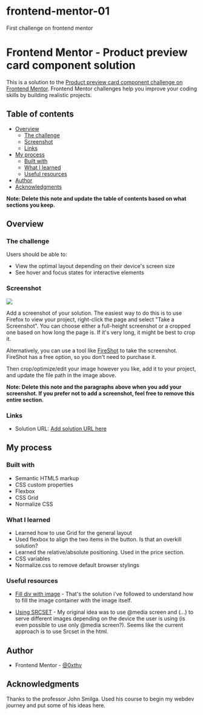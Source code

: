 # frontend-mentor-01
First challenge on frontend mentor


# Frontend Mentor - Product preview card component solution

This is a solution to the [Product preview card component challenge on Frontend Mentor](https://www.frontendmentor.io/challenges/product-preview-card-component-GO7UmttRfa). Frontend Mentor challenges help you improve your coding skills by building realistic projects. 

## Table of contents

- [Overview](#overview)
  - [The challenge](#the-challenge)
  - [Screenshot](#screenshot)
  - [Links](#links)
- [My process](#my-process)
  - [Built with](#built-with)
  - [What I learned](#what-i-learned)
  - [Useful resources](#useful-resources)
- [Author](#author)
- [Acknowledgments](#acknowledgments)

**Note: Delete this note and update the table of contents based on what sections you keep.**

## Overview

### The challenge

Users should be able to:

- View the optimal layout depending on their device's screen size
- See hover and focus states for interactive elements

### Screenshot

![](./screenshot.jpg)

Add a screenshot of your solution. The easiest way to do this is to use Firefox to view your project, right-click the page and select "Take a Screenshot". You can choose either a full-height screenshot or a cropped one based on how long the page is. If it's very long, it might be best to crop it.

Alternatively, you can use a tool like [FireShot](https://getfireshot.com/) to take the screenshot. FireShot has a free option, so you don't need to purchase it. 

Then crop/optimize/edit your image however you like, add it to your project, and update the file path in the image above.

**Note: Delete this note and the paragraphs above when you add your screenshot. If you prefer not to add a screenshot, feel free to remove this entire section.**

### Links

- Solution URL: [Add solution URL here](https://your-solution-url.com)

## My process

### Built with

- Semantic HTML5 markup
- CSS custom properties
- Flexbox
- CSS Grid
- Normalize CSS 

### What I learned

- Learned how to use Grid for the general layout
- Used flexbox to align the two items in the button. Is that an overkill solution? 
- Learned the relative/absolute positioning. Used in the price section. 
- CSS variables 
- Normalize.css to remove default browser stylings 


### Useful resources

- [Fill div with image](https://stackoverflow.com/a/51487370) - That's the solution i've followed to understand how to fill the image container with the image itself.  

- [Using SRCSET](https://css-tricks.com/a-guide-to-the-responsive-images-syntax-in-html/#aa-using-srcset-w-sizes) - My original idea was to use @media screen and (...) to serve different images depending on the device the user is using (is even possible to use only @media screen?). Seems like the current approach is to use Srcset in the html. 


## Author

- Frontend Mentor - [@0xthv](https://www.frontendmentor.io/profile/0xthv)


## Acknowledgments

Thanks to the professor John Smilga. Used his course to begin my webdev journey and put some of his ideas here.
